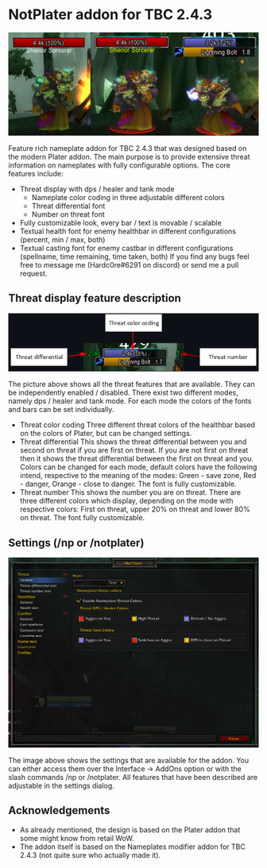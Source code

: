 # NotPlater addon for TBC 2.4.3

![NotPlater addon demo (non targeted vs. targeted enemy)](/images/demo.png)

Feature rich nameplate addon for TBC 2.4.3 that was designed based on the modern Plater addon. The main purpose is to provide extensive threat information on nameplates with fully configurable options. The core features include:
- Threat display with dps / healer and tank mode 
    - Nameplate color coding in three adjustable different colors
    - Threat differential font 
    - Number on threat font
- Fully customizable look, every bar / text is movable / scalable
- Textual health font for enemy healthbar in different configurations (percent, min / max, both)
- Textual casting font for enemy castbar in different configurations (spellname, time remaining, time taken, both)
If you find any bugs feel free to message me (Hardc0re#6291 on discord) or send me a pull request.

## Threat display feature description

![Threat display features](/images/demo4.png)

The picture above shows all the threat features that are available. They can be independently enabled / disabled. There exist two different modes, namely dps / healer and tank mode. For each mode the colors of the fonts and bars can be set individually.
- Threat color coding
  Three different threat colors of the healthbar based on the colors of Plater, but can be changed settings.
- Threat differential
  This shows the threat differential between you and second on threat if you are first on threat. If you are not first on threat then it shows the threat differential between the first on threat and you. Colors can be changed for each mode, default colors have the following intend, respective to the meaning of the modes: Green - save zone, Red - danger, Orange - close to danger. The font is fully customizable.
- Threat number
  This shows the number you are on threat. There are three different colors which display, depending on the mode with respective colors: First on threat, upper 20% on threat and lower 80% on threat. The font fully customizable.


## Settings (/np or /notplater)

![Settings](/images/demo_settings.png)

The image above shows the settings that are available for the addon. You can either access them over the Interface -> AddOns option or with the slash commands /np or /notplater. All features that have been described are adjustable in the settings dialog.

## Acknowledgements

- As already mentioned, the design is based on the Plater addon that some might know from retail WoW. 
- The addon itself is based on the Nameplates modifier addon for TBC 2.4.3 (not quite sure who actually made it).
